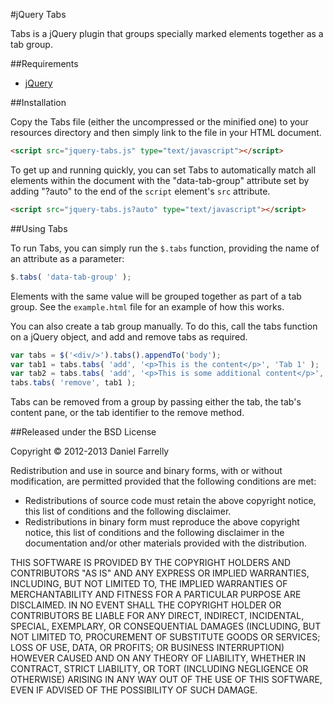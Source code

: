 #jQuery Tabs

Tabs is a jQuery plugin that groups specially marked elements together as a tab group.

##Requirements

* [jQuery](http://jquery.com)

##Installation

Copy the Tabs file (either the uncompressed or the minified one) to your resources directory and then simply link to the file in your HTML document.

```html
<script src="jquery-tabs.js" type="text/javascript"></script>
```

To get up and running quickly, you can set Tabs to automatically match all elements within the document with the "data-tab-group" attribute set by adding "?auto" to the end of the `script` element's `src` attribute.

```html
<script src="jquery-tabs.js?auto" type="text/javascript"></script>
```

##Using Tabs

To run Tabs, you can simply run the `$.tabs` function, providing the name of an attribute as a parameter:

```javascript
$.tabs( 'data-tab-group' );
```

Elements with the same value will be grouped together as part of a tab group. See the `example.html` file for an example of how this works.

You can also create a tab group manually. To do this, call the tabs function on a jQuery object, and add and remove tabs as required.

```javascript
var tabs = $('<div/>').tabs().appendTo('body');
var tab1 = tabs.tabs( 'add', '<p>This is the content</p>', 'Tab 1' );
var tab2 = tabs.tabs( 'add', '<p>This is some additional content</p>', 'Tab 2' );
tabs.tabs( 'remove', tab1 );
```

Tabs can be removed from a group by passing either the tab, the tab's content pane, or the tab identifier to the remove method.

##Released under the BSD License

Copyright © 2012-2013 Daniel Farrelly

Redistribution and use in source and binary forms, with or without modification,
are permitted provided that the following conditions are met:

*	Redistributions of source code must retain the above copyright notice, this list
	of conditions and the following disclaimer.
*	Redistributions in binary form must reproduce the above copyright notice, this
	list of conditions and the following disclaimer in the documentation and/or
	other materials provided with the distribution.

THIS SOFTWARE IS PROVIDED BY THE COPYRIGHT HOLDERS AND CONTRIBUTORS "AS IS" AND
ANY EXPRESS OR IMPLIED WARRANTIES, INCLUDING, BUT NOT LIMITED TO, THE IMPLIED
WARRANTIES OF MERCHANTABILITY AND FITNESS FOR A PARTICULAR PURPOSE ARE DISCLAIMED.
IN NO EVENT SHALL THE COPYRIGHT HOLDER OR CONTRIBUTORS BE LIABLE FOR ANY DIRECT,
INDIRECT, INCIDENTAL, SPECIAL, EXEMPLARY, OR CONSEQUENTIAL DAMAGES (INCLUDING,
BUT NOT LIMITED TO, PROCUREMENT OF SUBSTITUTE GOODS OR SERVICES; LOSS OF USE,
DATA, OR PROFITS; OR BUSINESS INTERRUPTION) HOWEVER CAUSED AND ON ANY THEORY OF
LIABILITY, WHETHER IN CONTRACT, STRICT LIABILITY, OR TORT (INCLUDING NEGLIGENCE
OR OTHERWISE) ARISING IN ANY WAY OUT OF THE USE OF THIS SOFTWARE, EVEN IF
ADVISED OF THE POSSIBILITY OF SUCH DAMAGE.